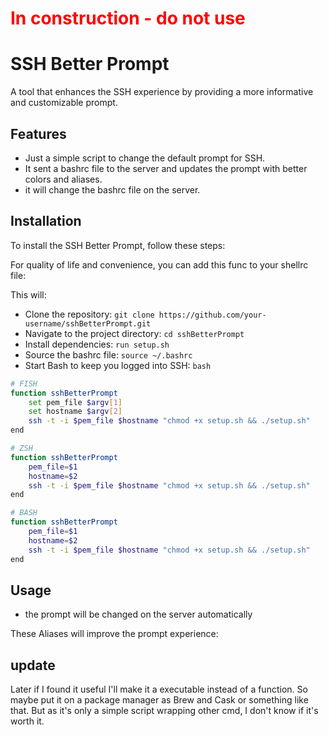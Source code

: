 # <font color="red">In construction - do not use</font>

# SSH Better Prompt

A tool that enhances the SSH experience by providing a more informative and customizable prompt.

## Features

* Just a simple script to change the default prompt for SSH.
* It sent a bashrc file to the server and updates the prompt with better colors and aliases.
* it will change the bashrc file on the server.

## Installation

To install the SSH Better Prompt, follow these steps:

For quality of life and convenience, you can add this func to your shellrc file:

This will:

* Clone the repository: `git clone https://github.com/your-username/sshBetterPrompt.git`
* Navigate to the project directory: `cd sshBetterPrompt`
* Install dependencies: `run setup.sh`
* Source the bashrc file: `source ~/.bashrc`
* Start Bash to keep you logged into SSH: `bash`


```bash
# FISH
function sshBetterPrompt
    set pem_file $argv[1]
    set hostname $argv[2]
    ssh -t -i $pem_file $hostname "chmod +x setup.sh && ./setup.sh"
end
```
```bash
# ZSH
function sshBetterPrompt
    pem_file=$1
    hostname=$2
    ssh -t -i $pem_file $hostname "chmod +x setup.sh && ./setup.sh"
end
```
```bash
# BASH
function sshBetterPrompt
    pem_file=$1
    hostname=$2
    ssh -t -i $pem_file $hostname "chmod +x setup.sh && ./setup.sh"
end
```

## Usage

- the prompt will be changed on the server automatically

These Aliases will improve the prompt experience:

## update

Later if I found it useful I'll make it a executable instead of a function.
So maybe put it on a package manager as Brew and Cask or something like that.
But as it's only a simple script wrapping other cmd, I don't know if it's worth it.
